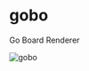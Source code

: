 # gobo
Go Board Renderer

![gobo](https://user-images.githubusercontent.com/5130338/29747479-475f503a-8b37-11e7-8324-321befab32a0.jpg)
